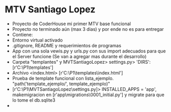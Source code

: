 # MTV Santiago Lopez

- Proyecto de CoderHouse mi primer MTV base funcional
- Proyecto no terminado aún (max 3 dias) y por ende no es para entregar
- Contiene:
- Entorno virtual activado
- .gitignore, README y requerimientos de programas
- App con una sola vewis.py y urls.py <home> con sus import adecuados para que  el Server funcione (Se van a agregar mas durante el desarrollo)
- Carpeta "templantes" y MVTSantiagoLopez> settings.py> 'DIRS': [r'C:\P1\templates']
- Archivo <index.html> [r'C:\P1\templates\index.html']
- Prueba de template funcional con lista_ejemplo. "path('template_ejemplo/', template_ejemplo)"
- [r'C:\P1\MVTSantiagoLopez\settings.py]> INSTALLED_APPS = 'app', makemigracion en [r'app\migrations\0001_initial.py'] y migrate para que lo tome el db.sqlite3
-
